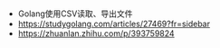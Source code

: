 
##
- Golang使用CSV读取、导出文件 
- https://studygolang.com/articles/27469?fr=sidebar
- https://zhuanlan.zhihu.com/p/393759824